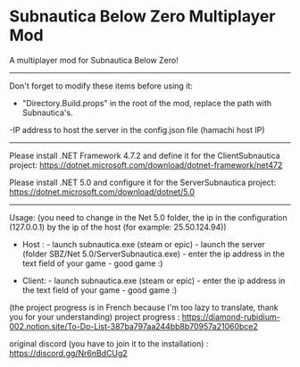 # Subnautica Below Zero Multiplayer Mod
A multiplayer mod for Subnautica Below Zero!

------

Don't forget to modify these items before using it:

- "Directory.Build.props" in the root of the mod, replace the path with Subnautica's.

-IP address to host the server in the config.json file (hamachi host IP)

-----------------------------------------------------------------------------------------
Please install .NET Framework 4.7.2 and define it for the ClientSubnautica project: https://dotnet.microsoft.com/download/dotnet-framework/net472

Please install .NET 5.0 and configure it for the ServerSubnautica project: https://dotnet.microsoft.com/download/dotnet/5.0

-----------------------------------------------------------------------------------------

Usage: (you need to change in the Net 5.0 folder, the ip in the configuration (127.0.0.1) by the ip of the host (for example: 25.50.124.94))
  - Host : 
          - launch subnautica.exe (steam or epic)
          - launch the server (folder SBZ/Net 5.0/ServerSubnautica.exe)
          - enter the ip address in the text field of your game
          - good game :) 
  
  - Client: 
          - launch subnautica.exe (steam or epic)
          - enter the ip address in the text field of your game
          - good game :)


(the project progress is in French because I'm too lazy to translate, thank you for your understanding)
project progress :  https://diamond-rubidium-002.notion.site/To-Do-List-387ba797aa244bb8b70957a21060bce2

original discord (you have to join it to the installation) : https://discord.gg/Nr6nBdCUg2
